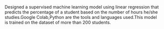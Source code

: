 Designed a supervised machine learning model using linear regression that predicts the percentage of a student based on the number of hours he/she studies.Google Colab,Python are the tools and languages used.This model is trained on the dataset of more than 200 students.
